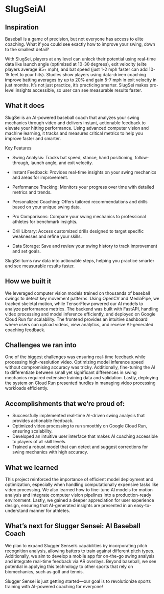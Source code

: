 # SlugSeiAI

## Inspiration

Baseball is a game of precision, but not everyone has access to elite coaching. What if you could see exactly how to improve your swing, down to the smallest detail? 

With SlugSei, players at any level can unlock their potential using real-time data like launch angle (optimized at 10-30 degrees), exit velocity (elite players average 95+ mph), and bat speed (just 1-2 mph faster can add 10-15 feet to your hits). Studies show players using data-driven coaching improve batting averages by up to 20% and gain 5-7 mph in exit velocity in just months. It’s not just practice, it’s practicing smarter. SlugSei makes pro-level insights accessible, so user can see measurable results faster.

## What it does

SlugSei is an AI-powered baseball coach that analyzes your swing mechanics through video and delivers instant, actionable feedback to elevate your hitting performance. Using advanced computer vision and machine learning, it tracks and measures critical metrics to help you improve faster and smarter.

Key Features

- Swing Analysis: Tracks bat speed, stance, hand positioning, follow-through, launch angle, and exit velocity.

- Instant Feedback: Provides real-time insights on your swing mechanics and areas for improvement.

- Performance Tracking: Monitors your progress over time with detailed metrics and trends.

- Personalized Coaching: Offers tailored recommendations and drills based on your unique swing data.

- Pro Comparisons: Compare your swing mechanics to professional athletes for benchmark insights.

- Drill Library: Access customized drills designed to target specific weaknesses and refine your skills.

- Data Storage: Save and review your swing history to track improvement and set goals.

SlugSei turns raw data into actionable steps, helping you practice smarter and see measurable results faster.

## How we built it

We leveraged computer vision models trained on thousands of baseball swings to detect key movement patterns. Using OpenCV and MediaPipe, we tracked skeletal motion, while TensorFlow powered our AI models to analyze performance metrics. The backend was built with FastAPI, handling video processing and model inference efficiently, and deployed on Google Cloud Run for scalability. The frontend provides an intuitive dashboard where users can upload videos, view analytics, and receive AI-generated coaching feedback.

## Challenges we ran into

One of the biggest challenges was ensuring real-time feedback while processing high-resolution video. Optimizing model inference speed without compromising accuracy was tricky. Additionally, fine-tuning the AI to differentiate between small yet significant differences in swing mechanics required extensive training data and validation. Lastly, deploying the system on Cloud Run presented hurdles in managing video processing workloads efficiently.

## Accomplishments that we’re proud of:
- Successfully implemented real-time AI-driven swing analysis that provides actionable feedback.
- Optimized video processing to run smoothly on Google Cloud Run, ensuring scalability.
- Developed an intuitive user interface that makes AI coaching accessible to players of all skill levels.
- Trained a robust model that can detect and suggest corrections for swing mechanics with high accuracy.

## What we learned

This project reinforced the importance of efficient model deployment and optimization, especially when handling computationally expensive tasks like video processing. We also learned how to fine-tune AI models for motion analysis and integrate computer vision pipelines into a production-ready environment. Lastly, we gained a deeper appreciation for user experience design, ensuring that AI-generated insights are presented in an easy-to-understand manner for athletes.

## What’s next for Slugger Sensei: AI Baseball Coach

We plan to expand Slugger Sensei’s capabilities by incorporating pitch recognition analysis, allowing batters to train against different pitch types. Additionally, we aim to develop a mobile app for on-the-go swing analysis and integrate real-time feedback via AR overlays. Beyond baseball, we see potential in applying this technology to other sports that rely on biomechanics, such as golf and tennis.

Slugger Sensei is just getting started—our goal is to revolutionize sports training with AI-powered coaching for everyone!
